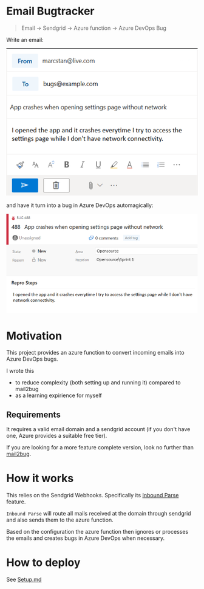 # Email Bugtracker

> Email -> Sendgrid -> Azure function -> Azure DevOps Bug

Write an email:

![email](images/email.png)

and have it turn into a bug in Azure DevOps automagically:

![bug](images/bug.png)

# Motivation

This project provides an azure function to convert incoming emails into Azure DevOps bugs.

I wrote this

* to reduce complexity (both setting up and running it) compared to mail2bug
* as a learning expirience for myself

## Requirements

It requires a valid email domain and a sendgrid account (if you don't have one, Azure provides a suitable free tier).

If you are looking for a more feature complete version, look no further than [mail2bug](https://github.com/microsoft/mail2bug).

# How it works

This relies on the Sendgrid Webhooks. Specifically its [Inbound Parse](https://sendgrid.com/docs/for-developers/parsing-email/inbound-email/) feature.

`Inbound Parse` will route all mails received at the domain through sendgrid and also sends them to the azure function.

Based on the configuration the azure function then ignores or processes the emails and creates bugs in Azure DevOps when necessary.

# How to deploy

See [Setup.md](Setup.md)
